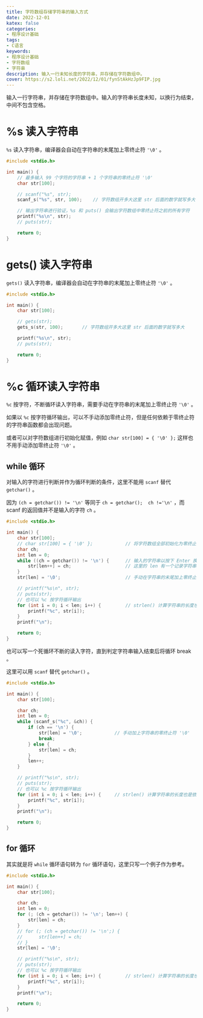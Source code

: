 ```yaml
---
title: 字符数组存储字符串的输入方式
date: 2022-12-01
katex: false
categories:
- 程序设计基础
tags: 
- C语言
keywords: 
- 程序设计基础
- 字符数组
- 字符串
description: 输入一行未知长度的字符串，并存储在字符数组中。
cover: https://s2.loli.net/2022/12/01/fynStAkHzJp9FIP.jpg
---
```


输入一行字符串，并存储在字符数组中。输入的字符串长度未知，以换行为结束，中间不包含空格。

# %s 读入字符串
`%s` 读入字符串，编译器会自动在字符串的末尾加上零终止符 `'\0'` 。

```C
#include <stdio.h>

int main() {
    // 最多输入 99 个字符的字符串 + 1 个字符串的零终止符 '\0'
    char str[100];

    // scanf("%s", str);
    scanf_s("%s", str, 100);    // 字符数组开多大这里 str 后面的数字就写多大

    // 输出字符串进行验证，%s 和 puts() 会输出字符数组中零终止符之前的所有字符
    printf("%s\n", str);
    // puts(str);

    return 0;
}
```

# gets() 读入字符串
`gets()` 读入字符串，编译器会自动在字符串的末尾加上零终止符 `'\0'` 。

```C
#include <stdio.h>

int main() {
    char str[100];

    // gets(str);
    gets_s(str, 100);       // 字符数组开多大这里 str 后面的数字就写多大

    printf("%s\n", str);
    // puts(str);

    return 0;
}
```

# %c 循环读入字符串
`%c` 按字符，不断循环读入字符串，需要手动在字符串的末尾加上零终止符 `'\0'` 。

如果以 `%c` 按字符循环输出，可以不手动添加零终止符，但是任何依赖于零终止符的字符串函数都会出现问题。

或者可以对字符数组进行初始化赋值，例如 `char str[100] = { '\0' };` 这样也不用手动添加零终止符 `'\0'` 。

## while 循环
对输入的字符进行判断并作为循环判断的条件，这里不能用 `scanf` 替代 `getchar()` 。

因为 `(ch = getchar()) != '\n'` 等同于 `ch = getchar();  ch !='\n'` ，而 scanf 的返回值并不是输入的字符 `ch` 。

```C
#include <stdio.h>

int main() {
    char str[100];
    // char str[100] = { '\0' };            // 将字符数组全部初始化为零终止符，就不用手动添加零终止符了
    char ch;
    int len = 0;
    while ((ch = getchar()) != '\n') {      // 输入的字符串以按下 Enter 换行结束
        str[len++] = ch;	                // 这里的 len 有一个记录字符串长度的作用
    }
    str[len] = '\0';                        // 手动在字符串的末尾加上零终止符 '\0'

    // printf("%s\n", str);
    // puts(str);
    // 也可以 %c 按字符循环输出
    for (int i = 0; i < len; i++) {         // strlen() 计算字符串的长度也是依赖于零终止符判断的
        printf("%c", str[i]);
    }
    printf("\n");

    return 0;
}
```

也可以写一个死循环不断的读入字符，直到判定字符串输入结束后将循环 break 。

这里可以用 `scanf` 替代 `getchar()` 。

```C
#include <stdio.h>

int main() {
    char str[100];

    char ch;
    int len = 0;
    while (scanf_s("%c", &ch)) {
        if (ch == '\n') {
            str[len] = '\0';            // 手动加上字符串的零终止符 '\0'
            break;
        } else {
            str[len] = ch;
        }
        len++;
    }

    // printf("%s\n", str);
    // puts(str);
    // 也可以 %c 按字符循环输出
    for (int i = 0; i < len; i++) {     // strlen() 计算字符串的长度也是依赖于零终止符判断的
        printf("%c", str[i]);
    }
    printf("\n");

    return 0;
}
```

## for 循环
其实就是将 `while` 循环语句转为 `for` 循环语句，这里只写一个例子作为参考。

```C
#include <stdio.h>

int main() {
    char str[100];

    char ch;
    int len = 0;
    for (; (ch = getchar()) != '\n'; len++) {
        str[len] = ch;
    }
    // for (; (ch = getchar()) != '\n';) {
    //      str[len++] = ch;
    // }
    str[len] = '\0';

    // printf("%s\n", str);
    // puts(str);
    // 也可以 %c 按字符循环输出
    for (int i = 0; i < len; i++) {         // strlen() 计算字符串的长度也是依赖于零终止符判断的
        printf("%c", str[i]);
    }
    printf("\n");

    return 0;
}
```